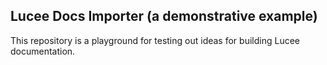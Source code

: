 Lucee Docs Importer (a demonstrative example)
---------------------------------------------

This repository is a playground for testing out ideas for building Lucee documentation.